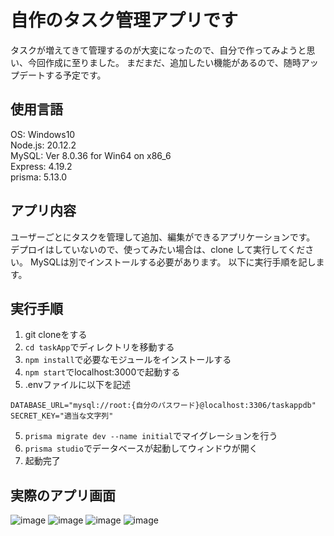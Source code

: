 # 自作のタスク管理アプリです
タスクが増えてきて管理するのが大変になったので、自分で作ってみようと思い、今回作成に至りました。
まだまだ、追加したい機能があるので、随時アップデートする予定です。

## 使用言語

OS: Windows10\
Node.js: 20.12.2\
MySQL: Ver 8.0.36 for Win64 on x86_6\
Express: 4.19.2\
prisma: 5.13.0

## アプリ内容

ユーザーごとにタスクを管理して追加、編集ができるアプリケーションです。
デプロイはしていないので、使ってみたい場合は、clone して実行してください。
MySQLは別でインストールする必要があります。
以下に実行手順を記します。

## 実行手順
1. git cloneをする
2. `cd taskApp`でディレクトリを移動する
3. `npm install`で必要なモジュールをインストールする
4. ```npm start```でlocalhost:3000で起動する
5. .envファイルに以下を記述
  ```
  DATABASE_URL="mysql://root:{自分のパスワード}@localhost:3306/taskappdb"
  SECRET_KEY="適当な文字列"
  ```
5. ```prisma migrate dev --name initial```でマイグレーションを行う
6. ```prisma studio```でデータベースが起動してウィンドウが開く
7. 起動完了

## 実際のアプリ画面
![image](https://github.com/Valzaak/taskApp/assets/129035968/edd15fde-5570-4db6-a9b9-616da44cb4f5)
![image](https://github.com/Valzaak/taskApp/assets/129035968/c94d7c5a-7adf-4285-8ff4-e8b4f3293490)
![image](https://github.com/Valzaak/taskApp/assets/129035968/ba4a9f46-c6d2-4ade-9c0a-98be31b0a9d1)
![image](https://github.com/Valzaak/taskApp/assets/129035968/9a1d7c63-6196-4774-8e1d-0fa695586935)


